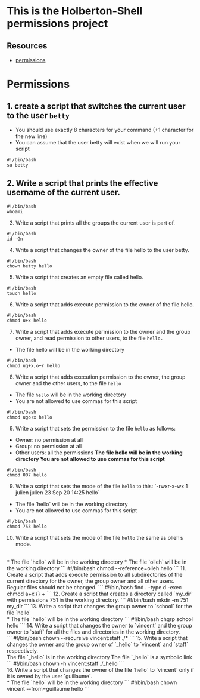 # This is the Holberton-Shell permissions project
## Resources
* [permissions](https://linuxcommand.org/lc3_lts0090.php)

# Permissions
## 1. create a script that switches the current user to the user `betty`
* You should use exactly 8 characters for your command (+1 character for the new line)
* You can assume that the user betty will exist when we will run your script
```
#!/bin/bash
su betty
```

## 2. Write a script that prints the effective username of the current user.
```
#!/bin/bash
whoami
```

3.  Write a script that prints all the groups the current user is part of.
```
#!/bin/bash
id -Gn
```
4. Write a script that changes the owner of the file hello to the user betty.
```
#!/bin/bash
chown betty hello 
```
5. Write a script that creates an empty file called hello.
```
#!/bin/bash
touch hello 
```
6. Write a script that adds execute permission to the owner of the file hello.
```
#!/bin/bash
chmod u+x hello
```
7. Write a script that adds execute permission to the owner and the group owner, and read permission to other users, to the file `hello.`
* The file hello will be in the working directory
```
#!/bin/bash
chmod ug+x,o+r hello
```
8. Write a script that adds execution permission to the owner, the group owner and the other users, to the file `hello`
* The file `hello` will be in the working directory
* You are not allowed to use commas for this script
```
#!/bin/bash
chmod ugo+x hello 
```
9. Write a script that sets the permission to the file `hello` as follows:
* Owner: no permission at all
* Group: no permission at all
* Other users: all the permissions
**The file hello will be in the working directory You are not allowed to use commas for this script**
```
#!/bin/bash
chmod 007 hello 
```
9. Write a script that sets the mode of the file `hello` to this:
´-rwxr-x-wx 1 julien julien 23 Sep 20 14:25 hello´
* The file ´hello´ will be in the working directory
* You are not allowed to use commas for this script
```
#!/bin/bash
chmod 753 hello
```
10. Write a script that sets the mode of the file `hello` the same as olleh’s mode.
<br />
* The file `hello` will be in the working directory
* The file `olleh` will be in the working directory
```
#!/bin/bash
chmod --reference=olleh hello 
```
11. Create a script that adds execute permission to all subdirectories of the current directory for the owner, the group owner and all other users. Regular files should not be changed.
```
#!/bin/bash
find . -type d -exec chmod a+x {} +
```
12. Create a script that creates a directory called `my_dir` with permissions 751 in the working directory.
```
#!/bin/bash
mkdir -m 751 my_dir
```
13. Write a script that changes the group owner to `school` for the file `hello`
<br />
* The file `hello` will be in the working directory
```
#!/bin/bash
chgrp school hello
```
14. Write a script that changes the owner to `vincent` and the group owner to `staff` for all the files and directories in the working directory.
<br />
```
#!/bin/bash
chown --recursive vincent:staff ./*
```
15. Write a script that changes the owner and the group owner of `_hello` to `vincent` and `staff` respectively.
<br />
The file `_hello` is in the working directory
The file `_hello` is a symbolic link
```
#!/bin/bash
chown -h vincent:staff ./_hello
```
<br />
16. Write a script that changes the owner of the file `hello` to `vincent` only if it is owned by the user `guillaume`.
<br />
* The file `hello` will be in the working directory
```
#!/bin/bash
chown vincent --from=guillaume hello
```
